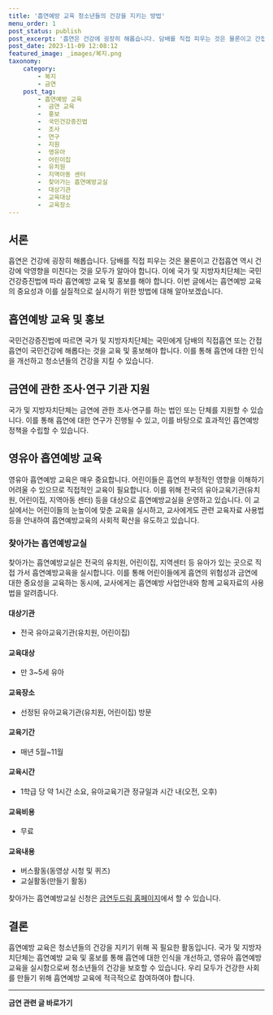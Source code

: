 ```yaml
---
title: '흡연예방 교육 청소년들의 건강을 지키는 방법'
menu_order: 1
post_status: publish
post_excerpt: '흡연은 건강에 굉장히 해롭습니다. 담배를 직접 피우는 것은 물론이고 간접흡연 역시 건강에 악영향을 미친다는 것을 모두가 알아야 합니다. 이에 국가 및 지방자치단체는 국민건강증진법에 따라 흡연예방 교육 및 홍보를 해야 합니다. 이번 글에서는 흡연예방 교육의 중요성과 이를 실질적으로 실시하기 위한 방법에 대해 알아보겠습니다.'
post_date: 2023-11-09 12:08:12
featured_image: _images/복지.png
taxonomy:
    category:
        - 복지
        - 금연
    post_tag:
        - 흡연예방 교육
        -  금연 교육
        -  홍보
        -  국민건강증진법
        -  조사
        -  연구
        -  지원
        -  영유아
        -  어린이집
        -  유치원
        -  지역아동 센터
        -  찾아가는 흡연예방교실
        -  대상기관
        -  교육대상
        -  교육장소
---
```



## 서론

흡연은 건강에 굉장히 해롭습니다. 담배를 직접 피우는 것은 물론이고 간접흡연 역시 건강에 악영향을 미친다는 것을 모두가 알아야 합니다. 이에 국가 및 지방자치단체는 국민건강증진법에 따라 흡연예방 교육 및 홍보를 해야 합니다. 이번 글에서는 흡연예방 교육의 중요성과 이를 실질적으로 실시하기 위한 방법에 대해 알아보겠습니다.

## 흡연예방 교육 및 홍보

국민건강증진법에 따르면 국가 및 지방자치단체는 국민에게 담배의 직접흡연 또는 간접흡연이 국민건강에 해롭다는 것을 교육 및 홍보해야 합니다. 이를 통해 흡연에 대한 인식을 개선하고 청소년들의 건강을 지킬 수 있습니다.

## 금연에 관한 조사·연구 기관 지원

국가 및 지방자치단체는 금연에 관한 조사·연구를 하는 법인 또는 단체를 지원할 수 있습니다. 이를 통해 흡연에 대한 연구가 진행될 수 있고, 이를 바탕으로 효과적인 흡연예방 정책을 수립할 수 있습니다.

## 영유아 흡연예방 교육

영유아 흡연예방 교육은 매우 중요합니다. 어린이들은 흡연의 부정적인 영향을 이해하기 어려울 수 있으므로 직접적인 교육이 필요합니다. 이를 위해 전국의 유아교육기관(유치원, 어린이집, 지역아동 센터) 등을 대상으로 흡연예방교실을 운영하고 있습니다. 이 교실에서는 어린이들의 눈높이에 맞춘 교육을 실시하고, 교사에게도 관련 교육자료 사용법 등을 안내하여 흡연예방교육의 사회적 확산을 유도하고 있습니다.

### 찾아가는 흡연예방교실

찾아가는 흡연예방교실은 전국의 유치원, 어린이집, 지역센터 등 유아가 있는 곳으로 직접 가서 흡연예방교육을 실시합니다. 이를 통해 어린이들에게 흡연의 위험성과 금연에 대한 중요성을 교육하는 동시에, 교사에게는 흡연예방 사업안내와 함께 교육자료의 사용법을 알려줍니다.

#### 대상기관

- 전국 유아교육기관(유치원, 어린이집)

#### 교육대상

- 만 3~5세 유아

#### 교육장소

- 선정된 유아교육기관(유치원, 어린이집) 방문

#### 교육기간

- 매년 5월~11월

#### 교육시간

- 1학급 당 약 1시간 소요, 유아교육기관 정규일과 시간 내(오전, 오후)

#### 교육비용

- 무료

#### 교육내용

- 버스활동(동영상 시청 및 퀴즈)
- 교실활동(만들기 활동)

찾아가는 흡연예방교실 신청은 [금연두드림 홈페이지](http://www.no-smoke.org)에서 할 수 있습니다.

## 결론

흡연예방 교육은 청소년들의 건강을 지키기 위해 꼭 필요한 활동입니다. 국가 및 지방자치단체는 흡연예방 교육 및 홍보를 통해 흡연에 대한 인식을 개선하고, 영유아 흡연예방 교육을 실시함으로써 청소년들의 건강을 보호할 수 있습니다. 우리 모두가 건강한 사회를 만들기 위해 흡연예방 교육에 적극적으로 참여하여야 합니다.
<!-- wp:separator -->
<hr class="wp-block-separator has-alpha-channel-opacity"/>
<!-- /wp:separator -->

<!-- wp:group {"backgroundColor":"base","layout":{"type":"constrained"}} -->
<div class="wp-block-group has-base-background-color has-background"><!-- wp:paragraph {"align":"center","fontSize":"medium"} -->
<p class="has-text-align-center has-large-font-size"><strong>금연 관련 글 바로가기</strong></p>
<!-- /wp:paragraph -->


<!-- wp:latest-posts
{"categories":[{"id":15153,"count":19,"description":"","link":"https://uknowlaw.com/category/%ea%b8%88%ec%97%b0/","name":"금연","slug":"금연","taxonomy":"category","parent":0,"meta":[],"_links":{"self":[{"href":"https://uknowlaw.com/wp-json/wp/v2/categories/15153"}],"collection":[{"href":"https://uknowlaw.com/wp-json/wp/v2/categories"}],"about":[{"href":"https://uknowlaw.com/wp-json/wp/v2/taxonomies/category"}],"wp:post_type":[{"href":"https://uknowlaw.com/wp-json/wp/v2/posts?categories=15153"}],"curies":[{"name":"wp","href":"https://api.w.org/{rel}","templated":true}]}}],"postsToShow":100,"excerptLength":28,"postLayout":"grid","columns":2,"featuredImageAlign":"left","featuredImageSizeSlug":"large","fontSize":"small"} /--></div>
<!-- /wp:group -->